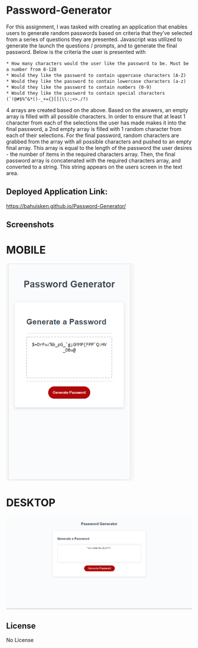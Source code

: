 # Password-Generator

For this assignment, I was tasked with creating an application that enables users to generate random passwords based on criteria that they’ve selected from a series of questions they are presented. Javascript was utilized to generate the launch the questions / prompts, and to generate the final password. Below is the criteria the user is presented with

    * How many characters would the user like the password to be. Must be a number from 8-128
    * Would they like the password to contain uppercase characters (A-Z)
    * Would they like the password to contain lowercase characters (a-z)
    * Would they like the password to contain numbers (0-9)
    * Would they like the password to contain special characters (`!@#$%^&*()-_+={}[]|\\:;<>./?)

4 arrays are created based on the above. Based on the answers, an empty array is filled with all possible characters. In order to ensure that at least 1 character from each of the selections the user has made makes it into the final password, a 2nd empty array is filled with 1 random character from each of their selections. For the final password, random characters are grabbed from the array with all possible characters and pushed to an empty final array. This array is equal to the length of the password the user desires - the number of items in the required characters array. Then, the final password array is concatenated with the required characters array, and converted to a string. This string appears on the users screen in the text area.

## Deployed Application Link:

https://bahuisken.github.io/Password-Generator/

## Screenshots

# MOBILE

![Mobile Portfolio demo](./assets/images/pwd_generator__mobile_screenshot.png)

# DESKTOP

![Desktop Portfolio demo](./assets/images/pwd_generator_screenshot.png)

## License

No License
